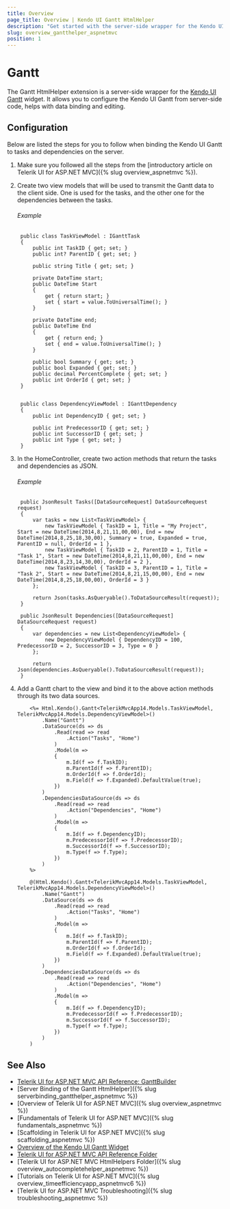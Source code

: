 ```yaml
---
title: Overview
page_title: Overview | Kendo UI Gantt HtmlHelper
description: "Get started with the server-side wrapper for the Kendo UI Gantt widget for ASP.NET MVC."
slug: overview_gantthelper_aspnetmvc
position: 1
---
```


# Gantt

The Gantt HtmlHelper extension is a server-side wrapper for the [Kendo UI Gantt](http://docs.telerik.com/kendo-ui/api/web/gantt) widget. It allows you to configure the Kendo UI Gantt from server-side code, helps with data binding and editing.

## Configuration

Below are listed the steps for you to follow when binding the Kendo UI Gantt to tasks and dependencies on the server.

1. Make sure you followed all the steps from the [introductory article on Telerik UI for ASP.NET MVC]({% slug overview_aspnetmvc %}).

1. Create two view models that will be used to transmit the Gantt data to the client side. One is used for the tasks, and the other one for the dependencies between the tasks.

    ###### Example

        public class TaskViewModel : IGanttTask
        {
            public int TaskID { get; set; }
            public int? ParentID { get; set; }

            public string Title { get; set; }

            private DateTime start;
            public DateTime Start
            {
                get { return start; }
                set { start = value.ToUniversalTime(); }
            }

            private DateTime end;
            public DateTime End
            {
                get { return end; }
                set { end = value.ToUniversalTime(); }
            }

            public bool Summary { get; set; }
            public bool Expanded { get; set; }
            public decimal PercentComplete { get; set; }
            public int OrderId { get; set; }
        }


        public class DependencyViewModel : IGanttDependency
        {
            public int DependencyID { get; set; }

            public int PredecessorID { get; set; }
            public int SuccessorID { get; set; }
            public int Type { get; set; }
        }

1. In the HomeController, create two action methods that return the tasks and dependencies as JSON.

    ###### Example

        public JsonResult Tasks([DataSourceRequest] DataSourceRequest request)
        {
            var tasks = new List<TaskViewModel> {
                new TaskViewModel { TaskID = 1, Title = "My Project", Start = new DateTime(2014,8,21,11,00,00), End = new DateTime(2014,8,25,18,30,00), Summary = true, Expanded = true, ParentID = null, OrderId = 1 },
                new TaskViewModel { TaskID = 2, ParentID = 1, Title = "Task 1", Start = new DateTime(2014,8,21,11,00,00), End = new DateTime(2014,8,23,14,30,00), OrderId = 2 },
                new TaskViewModel { TaskID = 3, ParentID = 1, Title = "Task 2", Start = new DateTime(2014,8,21,15,00,00), End = new DateTime(2014,8,25,18,00,00), OrderId = 3 }
            };

            return Json(tasks.AsQueryable().ToDataSourceResult(request));
        }

        public JsonResult Dependencies([DataSourceRequest] DataSourceRequest request)
        {
            var dependencies = new List<DependencyViewModel> {
                new DependencyViewModel { DependencyID = 100, PredecessorID = 2, SuccessorID = 3, Type = 0 }
            };

            return Json(dependencies.AsQueryable().ToDataSourceResult(request));
        }

1. Add a Gantt chart to the view and bind it to the above action methods through its two data sources.

    ```ASPX
        <%= Html.Kendo().Gantt<TelerikMvcApp14.Models.TaskViewModel, TelerikMvcApp14.Models.DependencyViewModel>()
            .Name("Gantt")
            .DataSource(ds => ds
                .Read(read => read
                    .Action("Tasks", "Home")
                )
                .Model(m =>
                {
                    m.Id(f => f.TaskID);
                    m.ParentId(f => f.ParentID);
                    m.OrderId(f => f.OrderId);
                    m.Field(f => f.Expanded).DefaultValue(true);
                })
            )
            .DependenciesDataSource(ds => ds
                .Read(read => read
                    .Action("Dependencies", "Home")
                )
                .Model(m =>
                {
                    m.Id(f => f.DependencyID);
                    m.PredecessorId(f => f.PredecessorID);
                    m.SuccessorId(f => f.SuccessorID);
                    m.Type(f => f.Type);
                })
            )
        %>
    ```
    ```Razor
        @(Html.Kendo().Gantt<TelerikMvcApp14.Models.TaskViewModel, TelerikMvcApp14.Models.DependencyViewModel>()
            .Name("Gantt")
            .DataSource(ds => ds
                .Read(read => read
                    .Action("Tasks", "Home")
                )
                .Model(m =>
                {
                    m.Id(f => f.TaskID);
                    m.ParentId(f => f.ParentID);
                    m.OrderId(f => f.OrderId);
                    m.Field(f => f.Expanded).DefaultValue(true);
                })
            )
            .DependenciesDataSource(ds => ds
                .Read(read => read
                    .Action("Dependencies", "Home")
                )
                .Model(m =>
                {
                    m.Id(f => f.DependencyID);
                    m.PredecessorId(f => f.PredecessorID);
                    m.SuccessorId(f => f.SuccessorID);
                    m.Type(f => f.Type);
                })
            )
        )
    ```

## See Also

* [Telerik UI for ASP.NET MVC API Reference: GanttBuilder](http://docs.telerik.com/aspnet-mvc/api/Kendo.Mvc.UI.Fluent/GanttBuilder)
* [Server Binding of the Gantt HtmlHelper]({% slug serverbinding_gantthelper_aspnetmvc %})
* [Overview of Telerik UI for ASP.NET MVC]({% slug overview_aspnetmvc %})
* [Fundamentals of Telerik UI for ASP.NET MVC]({% slug fundamentals_aspnetmvc %})
* [Scaffolding in Telerik UI for ASP.NET MVC]({% slug scaffolding_aspnetmvc %})
* [Overview of the Kendo UI Gantt Widget](http://docs.telerik.com/kendo-ui/controls/scheduling/gantt/overview)
* [Telerik UI for ASP.NET MVC API Reference Folder](http://docs.telerik.com/aspnet-mvc/api/Kendo.Mvc/AggregateFunction)
* [Telerik UI for ASP.NET MVC HtmlHelpers Folder]({% slug overview_autocompletehelper_aspnetmvc %})
* [Tutorials on Telerik UI for ASP.NET MVC]({% slug overview_timeefficiencyapp_aspnetmvc6 %})
* [Telerik UI for ASP.NET MVC Troubleshooting]({% slug troubleshooting_aspnetmvc %})
